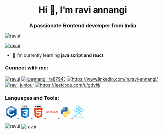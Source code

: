 <h1 align="center">Hi 👋, I'm ravi annangi</h1>
<h3 align="center">A passionate Frontend developer from India</h3>

<p align="left"> <img src="https://komarev.com/ghpvc/?username=ravui&label=Profile%20views&color=0e75b6&style=flat" alt="ravui" /> </p>

<p align="left"> <a href="https://github.com/ryo-ma/github-profile-trophy"><img src="https://github-profile-trophy.vercel.app/?username=ravui" alt="ravui" /></a> </p>

- 🌱 I’m currently learning **java script and react**

<h3 align="left">Connect with me:</h3>
<p align="left">
<a href="https://dev.to/ravui" target="blank"><img align="center" src="https://raw.githubusercontent.com/rahuldkjain/github-profile-readme-generator/master/src/images/icons/Social/devto.svg" alt="ravui" height="30" width="40" /></a>
<a href="https://twitter.com/@annangi_ra87943" target="blank"><img align="center" src="https://raw.githubusercontent.com/rahuldkjain/github-profile-readme-generator/master/src/images/icons/Social/twitter.svg" alt="@annangi_ra87943" height="30" width="40" /></a>
<a href="https://linkedin.com/in/https://www.linkedin.com/in/ravi-annangi/" target="blank"><img align="center" src="https://raw.githubusercontent.com/rahuldkjain/github-profile-readme-generator/master/src/images/icons/Social/linked-in-alt.svg" alt="https://www.linkedin.com/in/ravi-annangi/" height="30" width="40" /></a>
<a href="https://instagram.com/ravi_juniour" target="blank"><img align="center" src="https://raw.githubusercontent.com/rahuldkjain/github-profile-readme-generator/master/src/images/icons/Social/instagram.svg" alt="ravi_juniour" height="30" width="40" /></a>
<a href="https://www.leetcode.com/https://leetcode.com/u/gdyhj/" target="blank"><img align="center" src="https://raw.githubusercontent.com/rahuldkjain/github-profile-readme-generator/master/src/images/icons/Social/leet-code.svg" alt="https://leetcode.com/u/gdyhj/" height="30" width="40" /></a>
</p>

<h3 align="left">Languages and Tools:</h3>
<p align="left"> <a href="https://www.cprogramming.com/" target="_blank" rel="noreferrer"> <img src="https://raw.githubusercontent.com/devicons/devicon/master/icons/c/c-original.svg" alt="c" width="40" height="40"/> </a> <a href="https://www.w3schools.com/css/" target="_blank" rel="noreferrer"> <img src="https://raw.githubusercontent.com/devicons/devicon/master/icons/css3/css3-original-wordmark.svg" alt="css3" width="40" height="40"/> </a> <a href="https://www.w3.org/html/" target="_blank" rel="noreferrer"> <img src="https://raw.githubusercontent.com/devicons/devicon/master/icons/html5/html5-original-wordmark.svg" alt="html5" width="40" height="40"/> </a> <a href="https://www.oracle.com/" target="_blank" rel="noreferrer"> <img src="https://raw.githubusercontent.com/devicons/devicon/master/icons/oracle/oracle-original.svg" alt="oracle" width="40" height="40"/> </a> <a href="https://www.python.org" target="_blank" rel="noreferrer"> <img src="https://raw.githubusercontent.com/devicons/devicon/master/icons/python/python-original.svg" alt="python" width="40" height="40"/> </a> <a href="https://reactjs.org/" target="_blank" rel="noreferrer"> <img src="https://raw.githubusercontent.com/devicons/devicon/master/icons/react/react-original-wordmark.svg" alt="react" width="40" height="40"/> </a> </p>

<p><img align="left" src="https://github-readme-stats.vercel.app/api/top-langs?username=ravui&show_icons=true&locale=en&layout=compact" alt="ravui" /></p>

<p>&nbsp;<img align="center" src="https://github-readme-stats.vercel.app/api?username=ravui&show_icons=true&locale=en" alt="ravui" /></p>

